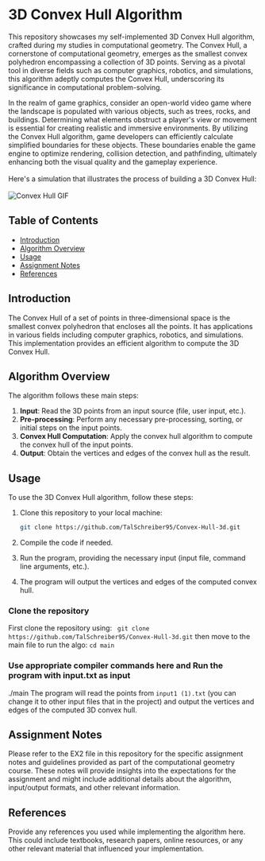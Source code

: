 # 3D Convex Hull Algorithm
This repository showcases my self-implemented 3D Convex Hull algorithm, crafted during my studies in computational geometry. The Convex Hull, a cornerstone of computational geometry, emerges as the smallest convex polyhedron encompassing a collection of 3D points. Serving as a pivotal tool in diverse fields such as computer graphics, robotics, and simulations, this algorithm adeptly computes the Convex Hull, underscoring its significance in computational problem-solving.

In the realm of game graphics, consider an open-world video game where the landscape is populated with various objects, such as trees, rocks, and buildings. Determining what elements obstruct a player's view or movement is essential for creating realistic and immersive environments. By utilizing the Convex Hull algorithm, game developers can efficiently calculate simplified boundaries for these objects. These boundaries enable the game engine to optimize rendering, collision detection, and pathfinding, ultimately enhancing both the visual quality and the gameplay experience. <br/><br/>
Here's a simulation that illustrates the process of building a 3D Convex Hull:<br/><br/>
![Convex Hull GIF](https://user-images.githubusercontent.com/14288520/202849112-808c0f4c-9d96-44e6-a833-14a6dc886900.gif)

## Table of Contents

- [Introduction](#introduction)
- [Algorithm Overview](#algorithm-overview)
- [Usage](#usage)
- [Assignment Notes](#assignment-notes)
- [References](#references)

## Introduction

The Convex Hull of a set of points in three-dimensional space is the smallest convex polyhedron that encloses all the points. It has applications in various fields including computer graphics, robotics, and simulations. This implementation provides an efficient algorithm to compute the 3D Convex Hull.

## Algorithm Overview

The algorithm follows these main steps:

1. **Input**: Read the 3D points from an input source (file, user input, etc.).
2. **Pre-processing**: Perform any necessary pre-processing, sorting, or initial steps on the input points.
3. **Convex Hull Computation**: Apply the convex hull algorithm to compute the convex hull of the input points.
4. **Output**: Obtain the vertices and edges of the convex hull as the result.

## Usage

To use the 3D Convex Hull algorithm, follow these steps:

1. Clone this repository to your local machine:

   ```sh
   git clone https://github.com/TalSchreiber95/Convex-Hull-3d.git

2. Compile the code if needed.

3. Run the program, providing the necessary input (input file, command line arguments, etc.).

4. The program will output the vertices and edges of the computed convex hull.


### Clone the repository
First clone the repository using:
 ``` git clone https://github.com/TalSchreiber95/Convex-Hull-3d.git```
then move to the main file to run the algo:
 ``` cd main ```



### Use appropriate compiler commands here and Run the program with input.txt as input
./main
The program will read the points from ``` input1 (1).txt ``` (you can change it to other input files that in the project) and output the vertices and edges of the computed 3D convex hull.

## Assignment Notes
Please refer to the EX2 file in this repository for the specific assignment notes and guidelines provided as part of the computational geometry course. These notes will provide insights into the expectations for the assignment and might include additional details about the algorithm, input/output formats, and other relevant information.

## References
Provide any references you used while implementing the algorithm here. This could include textbooks, research papers, online resources, or any other relevant material that influenced your implementation.
